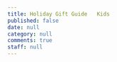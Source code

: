 ```yaml
---
title: Holiday Gift Guide   Kids
published: false
date: null
category: null
comments: true
staff: null
---
```

